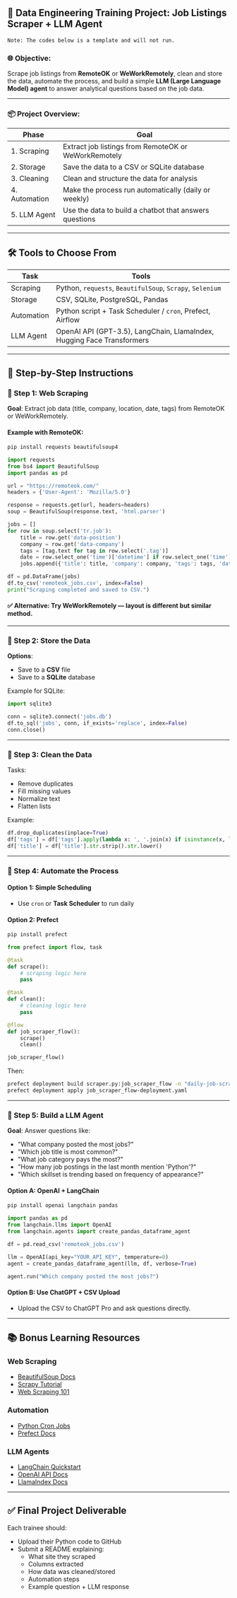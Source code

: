 ## 🧠 Data Engineering Training Project: Job Listings Scraper + LLM Agent

 `Note: The codes below is a template and will not run.`

### 🌐 Objective:
Scrape job listings from **RemoteOK** or **WeWorkRemotely**, clean and store the data, automate the process, and build a simple **LLM (Large Language Model) agent** to answer analytical questions based on the job data.

---

### 📦 Project Overview:

| Phase | Goal |
|-------|------|
| 1. Scraping | Extract job listings from RemoteOK or WeWorkRemotely |
| 2. Storage | Save the data to a CSV or SQLite database |
| 3. Cleaning | Clean and structure the data for analysis |
| 4. Automation | Make the process run automatically (daily or weekly) |
| 5. LLM Agent | Use the data to build a chatbot that answers questions |

---

## 🛠 Tools to Choose From

| Task | Tools |
|------|------|
| Scraping | Python, `requests`, `BeautifulSoup`, `Scrapy`, `Selenium` |
| Storage | CSV, SQLite, PostgreSQL, Pandas |
| Automation | Python script + Task Scheduler / `cron`, Prefect, Airflow |
| LLM Agent | OpenAI API (GPT-3.5), LangChain, LlamaIndex, Hugging Face Transformers |

---

## 🪼 Step-by-Step Instructions

### 🔹 Step 1: Web Scraping

**Goal**: Extract job data (title, company, location, date, tags) from RemoteOK or WeWorkRemotely.

#### Example with RemoteOK:
```bash
pip install requests beautifulsoup4
```

```python
import requests
from bs4 import BeautifulSoup
import pandas as pd

url = "https://remoteok.com/"
headers = {'User-Agent': 'Mozilla/5.0'}

response = requests.get(url, headers=headers)
soup = BeautifulSoup(response.text, 'html.parser')

jobs = []
for row in soup.select('tr.job'):
    title = row.get('data-position')
    company = row.get('data-company')
    tags = [tag.text for tag in row.select('.tag')]
    date = row.select_one('time')['datetime'] if row.select_one('time') else None
    jobs.append({'title': title, 'company': company, 'tags': tags, 'date_posted': date})

df = pd.DataFrame(jobs)
df.to_csv('remoteok_jobs.csv', index=False)
print("Scraping completed and saved to CSV.")
```

#### ✅ Alternative: Try WeWorkRemotely — layout is different but similar method.

---

### 🔹 Step 2: Store the Data

**Options**:
- Save to a **CSV** file
- Save to a **SQLite** database

Example for SQLite:
```python
import sqlite3

conn = sqlite3.connect('jobs.db')
df.to_sql('jobs', conn, if_exists='replace', index=False)
conn.close()
```

---

### 🔹 Step 3: Clean the Data

Tasks:
- Remove duplicates
- Fill missing values
- Normalize text
- Flatten lists

Example:
```python
df.drop_duplicates(inplace=True)
df['tags'] = df['tags'].apply(lambda x: ', '.join(x) if isinstance(x, list) else '')
df['title'] = df['title'].str.strip().str.lower()
```

---

### 🔹 Step 4: Automate the Process

#### Option 1: Simple Scheduling
- Use `cron` or **Task Scheduler** to run daily

#### Option 2: Prefect
```bash
pip install prefect
```

```python
from prefect import flow, task

@task
def scrape():
    # scraping logic here
    pass

@task
def clean():
    # cleaning logic here
    pass

@flow
def job_scraper_flow():
    scrape()
    clean()

job_scraper_flow()
```

Then:
```bash
prefect deployment build scraper.py:job_scraper_flow -n "daily-job-scraper"
prefect deployment apply job_scraper_flow-deployment.yaml
```

---

### 🔹 Step 5: Build a LLM Agent

**Goal**: Answer questions like:
- "What company posted the most jobs?"
- "Which job title is most common?"
- "What job category pays the most?"
- "How many job postings in the last month mention 'Python'?"
- "Which skillset is trending based on frequency of appearance?"


#### Option A: OpenAI + LangChain
```bash
pip install openai langchain pandas
```

```python
import pandas as pd
from langchain.llms import OpenAI
from langchain.agents import create_pandas_dataframe_agent

df = pd.read_csv('remoteok_jobs.csv')

llm = OpenAI(api_key="YOUR_API_KEY", temperature=0)
agent = create_pandas_dataframe_agent(llm, df, verbose=True)

agent.run("Which company posted the most jobs?")
```

#### Option B: Use ChatGPT + CSV Upload
- Upload the CSV to ChatGPT Pro and ask questions directly.

---

## 📚 Bonus Learning Resources

### Web Scraping
- [BeautifulSoup Docs](https://www.crummy.com/software/BeautifulSoup/bs4/doc/)
- [Scrapy Tutorial](https://docs.scrapy.org/en/latest/intro/tutorial.html)
- [Web Scraping 101](https://realpython.com/beautiful-soup-web-scraper-python/)

### Automation
- [Python Cron Jobs](https://opensource.com/article/19/7/python-cron-jobs)
- [Prefect Docs](https://docs.prefect.io/)

### LLM Agents
- [LangChain Quickstart](https://python.langchain.com/docs/get_started/introduction)
- [OpenAI API Docs](https://platform.openai.com/docs/)
- [LlamaIndex Docs](https://docs.llamaindex.ai/)

---

## ✅ Final Project Deliverable

Each trainee should:
- Upload their Python code to GitHub
- Submit a README explaining:
  - What site they scraped
  - Columns extracted
  - How data was cleaned/stored
  - Automation steps
  - Example question + LLM response

